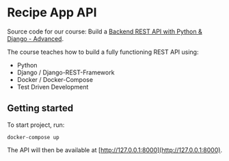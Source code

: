 # Recipe App API

Source code for our course: Build a [Backend REST API with Python & Django - Advanced](http://londonapp.dev/django-python-advanced).

The course teaches how to build a fully functioning REST API using:

- Python
- Django / Django-REST-Framework
- Docker / Docker-Compose
- Test Driven Development

## Getting started

To start project, run:

```
docker-compose up
```

The API will then be available at [http://127.0.0.1:8000](http://127.0.0.1:8000).
